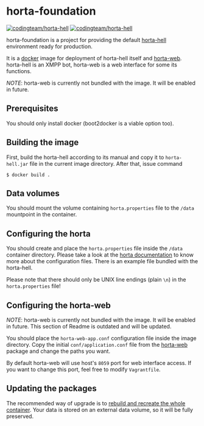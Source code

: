 horta-foundation
================
[![codingteam/horta-hell](http://issuestats.com/github/codingteam/horta-foundation/badge/pr?style=flat-square)](http://www.issuestats.com/github/codingteam/horta-foundation) [![codingteam/horta-hell](http://issuestats.com/github/codingteam/horta-foundation/badge/issue?style=flat-square)](http://www.issuestats.com/github/codingteam/horta-foundation)

horta-foundation is a project for providing the default [horta-hell][]
environment ready for production.

It is a [docker][] image for deployment of horta-hell itself and
[horta-web](https://github.com/codingteam/horta-hell). horta-hell is an XMPP
bot, horta-web is a web interface for some its functions.

*NOTE*: horta-web is currently not bundled with the image. It will be enabled in
future.

Prerequisites
-------------
You should only install docker (boot2docker is a viable option too).

Building the image
------------------
First, build the horta-hell according to its manual and copy it to
`horta-hell.jar` file in the current image directory. After that, issue command

    $ docker build .

Data volumes
------------
You should mount the volume containing `horta.properties` file to the `/data`
mountpoint in the container.

Configuring the horta
---------------------
You should create and place the `horta.properties` file inside the `/data`
container directory. Please take a look at the [horta documentation][horta-hell]
to know more about the configuration files. There is an example file bundled
with the horta-hell.

Please note that there should only be UNIX line endings (plain `\n`) in the
`horta.properties` file!

Configuring the horta-web
-------------------------
*NOTE*: horta-web is currently not bundled with the image. It will be enabled in
future. This section of Readme is outdated and will be updated.

You should place the `horta-web-app.conf` configuration file inside the image
directory. Copy the initial `conf/application.conf` file from the [horta-web][]
package and change the paths you want.

By default horta-web will use host's `8059` port for web interface access. If
you want to change this port, feel free to modify `Vagrantfile`.

Updating the packages
---------------------
The recommended way of upgrade is to [rebuild and recreate the whole
container][so-docker-upgrade]. Your data is stored on an external data volume,
so it will be fully preserved.

[docker]: https://www.docker.com/
[horta-hell]: https://github.com/codingteam/horta-hell
[horta-web]: https://github.com/codingteam/horta-web
[so-docker-upgrade]: http://stackoverflow.com/questions/26734402/how-to-upgrade-docker-container-after-its-image-changed
